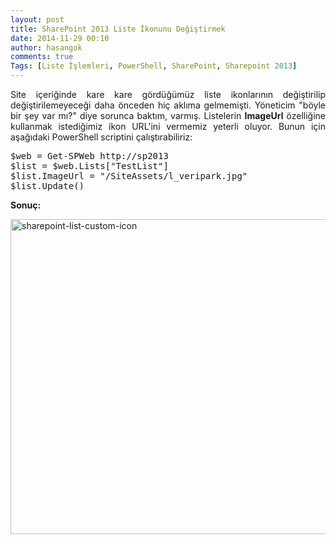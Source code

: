 ```yaml
---
layout: post
title: SharePoint 2013 Liste İkonunu Değiştirmek
date: 2014-11-29 00:10
author: hasangok
comments: true
Tags: [Liste İşlemleri, PowerShell, SharePoint, Sharepoint 2013]
---
```

<p style="text-align: justify;">Site içeriğinde kare kare gördüğümüz liste ikonlarının değiştirilip değiştirilemeyeceği daha önceden hiç aklıma gelmemişti. Yöneticim "böyle bir şey var mı?" diye sorunca baktım, varmış. Listelerin <strong>ImageUrl</strong> özelliğine kullanmak istediğimiz ikon URL'ini vermemiz yeterli oluyor. Bunun için aşağıdaki PowerShell scriptini çalıştırabiliriz:</p>

<pre class="lang:default decode:true ">$web = Get-SPWeb http://sp2013
$list = $web.Lists["TestList"]
$list.ImageUrl = "/SiteAssets/l_veripark.jpg"
$list.Update()</pre>
<strong>Sonuç:</strong>

<img class="alignnone size-full wp-image-783" src="http://www.hasangok.com.tr/wp-content/uploads/2014/11/sharepoint-list-custom-icon.png" alt="sharepoint-list-custom-icon" width="949" height="504" />
